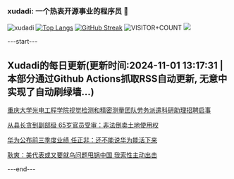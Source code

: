 ### xudadi: 一个热衷开源事业的程序员 👋

![xudadi](https://github-readme-stats-git-masterorgs-github-readme-stats-team.vercel.app/api?username=xudadi)
[![Top Langs](https://github-readme-stats.vercel.app/api/top-langs/?username=xudadi)](https://github.com/anuraghazra/github-readme-stats)
[![GitHub Streak](https://streak-stats.demolab.com?user=xudadi&locale=zh_Hans)](https://git.io/streak-stats)
![VISITOR+COUNT](https://komarev.com/ghpvc/?username=xudadi&label=VISITOR+COUNT)
![](https://raw.githubusercontent.com/xudadi/xudadi/main/assets/github-contribution-grid-snake.svg)


---start---

## Xudadi的每日更新(更新时间:2024-11-01 13:17:31 | 本部分通过Github Actions抓取RSS自动更新, 无意中实现了自动刷绿墙...)

[重庆大学光电工程学院视觉检测和精密测量团队劳务派遣科研助理招聘启事](https://www.gongkaoleida.com/article/2177565)

[从县长贪到副部级 65岁官员受审：非法倒卖土地使用权](https://m.163.com/news/article/JFRT0C5G055040N3.html)

[华为公布前三季度业绩 任正非：还不能说华为能活下来](https://m.163.com/news/article/JFT2PTFR0530WJIN.html)

[耿爽：美代表或又要就乌问题甩锅中国 我索性主动出击](https://m.163.com/news/article/JFT364NF0001899O.html)

---end---
